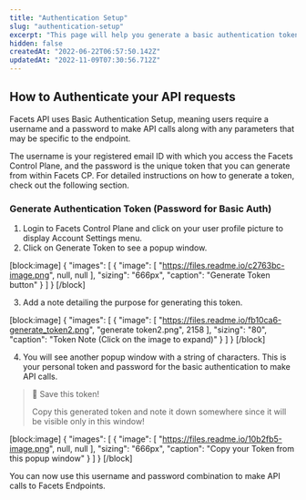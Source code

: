 ```yaml
---
title: "Authentication Setup"
slug: "authentication-setup"
excerpt: "This page will help you generate a basic authentication token for use with Facets API requests."
hidden: false
createdAt: "2022-06-22T06:57:50.142Z"
updatedAt: "2022-11-09T07:30:56.712Z"
---
```

## How to Authenticate your API requests

Facets API uses Basic Authentication Setup, meaning users require a username and a password to make API calls along with any parameters that may be specific to the endpoint.

The username is your registered email ID with which you access the Facets Control Plane, and the password is the unique token that you can generate from within Facets CP. For detailed instructions on how to generate a token, check out the following section.

### Generate Authentication Token (Password for Basic Auth)

1. Login to Facets Control Plane and click on your user profile picture to display Account Settings menu. 
2. Click on Generate Token to see a popup window.

[block:image]
{
  "images": [
    {
      "image": [
        "https://files.readme.io/c2763bc-image.png",
        null,
        null
      ],
      "sizing": "666px",
      "caption": "Generate Token button"
    }
  ]
}
[/block]

3. Add a note detailing the purpose for generating this token.

[block:image]
{
  "images": [
    {
      "image": [
        "https://files.readme.io/fb10ca6-generate_token2.png",
        "generate token2.png",
        2158
      ],
      "sizing": "80",
      "caption": "Token Note (Click on the image to expand)"
    }
  ]
}
[/block]

4. You will see another popup window with a string of characters. This is your personal token and password for the basic authentication to make API calls. 

> 📘 Save this token!
> 
> Copy this generated token and note it down somewhere since it will be visible only in this window!

[block:image]
{
  "images": [
    {
      "image": [
        "https://files.readme.io/10b2fb5-image.png",
        null,
        null
      ],
      "sizing": "666px",
      "caption": "Copy your Token from this popup window"
    }
  ]
}
[/block]

You can now use this username and password combination to make API calls to Facets Endpoints.